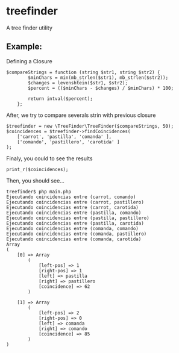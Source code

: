 # treefinder
A tree finder utility


## Example: ##

Defining a Closure



    $compareStrings = function (string $str1, string $str2) {
            $minChars = min(mb_strlen($str1), mb_strlen($str2));
            $changes = levenshtein($str1, $str2);
            $percent = (($minChars - $changes) / $minChars) * 100;
  
            return intval($percent);
        };


After, we try to compare severals strin with previous closure


    $treefinder = new \TreeFinder\TreeFinder($compareStrings, 50);
    $coincidences = $treefinder->findCoincidences(
        ['carrot', 'pastilla', 'comanda' ],
        ['comando', 'pastillero', 'carotida' ]
    );

Finaly, you could to see the results


    print_r($coincidences);



Then, you should see...


    treefinder$ php main.php 
    Ejecutando coincidencias entre (carrot, comando)
    Ejecutando coincidencias entre (carrot, pastillero)
    Ejecutando coincidencias entre (carrot, carotida)
    Ejecutando coincidencias entre (pastilla, comando)
    Ejecutando coincidencias entre (pastilla, pastillero)
    Ejecutando coincidencias entre (pastilla, carotida)
    Ejecutando coincidencias entre (comanda, comando)
    Ejecutando coincidencias entre (comanda, pastillero)
    Ejecutando coincidencias entre (comanda, carotida)
    Array
    (
        [0] => Array
            (
                [left-pos] => 1
                [right-pos] => 1
                [left] => pastilla
                [right] => pastillero
                [coincidence] => 62
            )
    
        [1] => Array
            (
                [left-pos] => 2
                [right-pos] => 0
                [left] => comanda
                [right] => comando
                [coincidence] => 85
            )
    )

